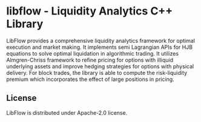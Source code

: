 # libflow - Liquidity Analytics C++ Library

LibFlow provides a comprehensive liquidity analytics framework for optimal execution and market making. It implements semi Lagrangian APIs for HJB equations to solve optimal liquidation in algorithmic trading. It utilizes Almgren-Chriss framework to refine pricing for options with illiquid underlying assets and improve hedging strategies for options with physical delivery. For block trades, the library is able to compute the risk-liquidity premium which incorporates the effect of large positions in pricing.

## License
LibFlow is distributed under Apache-2.0 license.